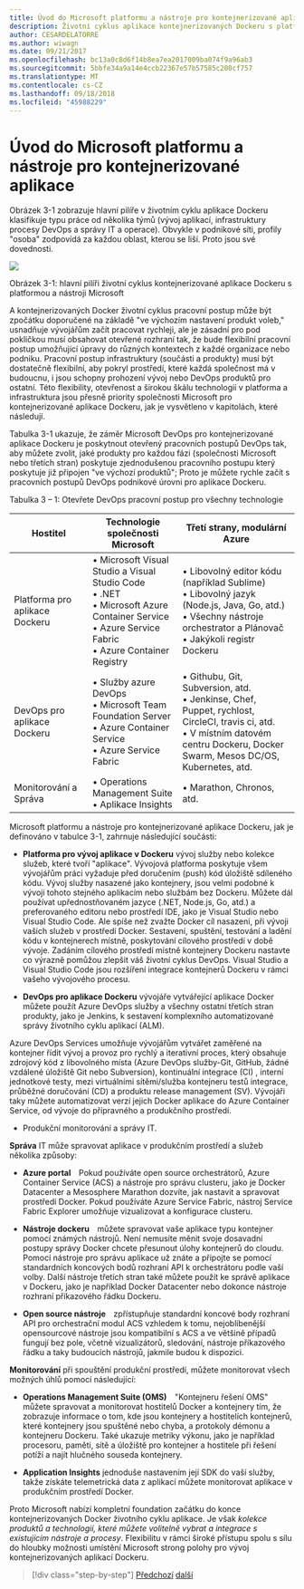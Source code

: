 ```yaml
---
title: Úvod do Microsoft platformu a nástroje pro kontejnerizované aplikace
description: Životní cyklus aplikace kontejnerizovaných Dockeru s platformou a nástroji Microsoft
author: CESARDELATORRE
ms.author: wiwagn
ms.date: 09/21/2017
ms.openlocfilehash: bc13a0c8d6f14b8ea7ea2017009ba074f9a96ab3
ms.sourcegitcommit: 5bbfe34a9a14e4ccb22367e57b57585c208cf757
ms.translationtype: MT
ms.contentlocale: cs-CZ
ms.lasthandoff: 09/18/2018
ms.locfileid: "45988229"
---
```

# <a name="introduction-to-the-microsoft-platform-and-tools-for-containerized-apps"></a>Úvod do Microsoft platformu a nástroje pro kontejnerizované aplikace


Obrázek 3-1 zobrazuje hlavní pilíře v životním cyklu aplikace Dockeru klasifikuje typu práce od několika týmů (vývoj aplikací, infrastruktury procesy DevOps a správy IT a operace). Obvykle v podnikové síti, profily "osoba" zodpovídá za každou oblast, kterou se liší. Proto jsou své dovednosti.

![](./media/image1.png)

Obrázek 3-1: hlavní pilíři životní cyklus kontejnerizované aplikace Dockeru s platformou a nástroji Microsoft

A kontejnerizovaných Docker životní cyklus pracovní postup může být zpočátku doporučené na základě "ve výchozím nastavení produkt voleb," usnadňuje vývojářům začít pracovat rychleji, ale je zásadní pro pod pokličkou musí obsahovat otevřené rozhraní tak, že bude flexibilní pracovní postup umožňující úpravy do různých kontextech z každé organizace nebo podniku. Pracovní postup infrastruktury (součásti a produkty) musí být dostatečně flexibilní, aby pokryl prostředí, které každá společnost má v budoucnu, i jsou schopny prohození vývoj nebo DevOps produktů pro ostatní. Této flexibility, otevřenost a širokou škálu technologií v platforma a infrastruktura jsou přesně priority společnosti Microsoft pro kontejnerizované aplikace Dockeru, jak je vysvětleno v kapitolách, které následují.

Tabulka 3-1 ukazuje, že záměr Microsoft DevOps pro kontejnerizované aplikace Dockeru je poskytnout otevřený pracovních postupů DevOps tak, aby můžete zvolit, jaké produkty pro každou fázi (společnosti Microsoft nebo třetích stran) poskytuje zjednodušenou pracovního postupu který poskytuje již připojen "ve výchozí produktů"; Proto je můžete rychle začít s pracovních postupů DevOps podnikové úrovni pro aplikace Dockeru.

Tabulka 3 – 1: Otevřete DevOps pracovní postup pro všechny technologie

| Hostitel | Technologie společnosti Microsoft | Třetí strany, modulární Azure |
| ---------------------------| ----------------------------------------------------| --------------------------------------------------------------------------------|
| Platforma pro aplikace Dockeru   | • Microsoft Visual Studio a Visual Studio Code<br /> • .NET<br /> • Microsoft Azure Container Service<br /> • Azure Service Fabric<br /> • Azure Container Registry<br /> | • Libovolný editor kódu (například Sublime)<br /> • Libovolný jazyk (Node.js, Java, Go, atd.)<br /> • Všechny nástroje orchestrator a Plánovač<br /> • Jakýkoli registr Dockeru<br /> |
| DevOps pro aplikace Dockeru     | • Služby azure DevOps<br /> • Microsoft Team Foundation Server<br /> • Azure Container Service<br /> • Azure Service Fabric<br /> | • Githubu, Git, Subversion, atd.<br /> • Jenkinse, Chef, Puppet, rychlost, CircleCI, travis ci, atd.<br /> • V místním datovém centru Dockeru, Docker Swarm, Mesos DC/OS, Kubernetes, atd.<br /> |
| Monitorování a Správa  | • Operations Management Suite<br /> • Aplikace Insights<br /> | • Marathon, Chronos, atd.<br />

Microsoft platformu a nástroje pro kontejnerizované aplikace Dockeru, jak je definováno v tabulce 3-1, zahrnuje následující součásti:

-   **Platforma pro vývoj aplikace v Dockeru** vývoj služby nebo kolekce služeb, které tvoří "aplikace". Vývojová platforma poskytuje všem vývojářům práci vyžaduje před doručením (push) kód úložiště sdíleného kódu. Vývoj služby nasazené jako kontejnery, jsou velmi podobné k vývoji tohoto stejného aplikacím nebo službám bez Dockeru. Můžete dál používat upřednostňovaném jazyce (.NET, Node.js, Go, atd.) a preferovaného editoru nebo prostředí IDE, jako je Visual Studio nebo Visual Studio Code. Ale spíše než zvažte Docker cíl nasazení, při vývoji vašich služeb v prostředí Docker. Sestavení, spuštění, testování a ladění kódu v kontejnerech místně, poskytování cílového prostředí v době vývoje. Zadáním cílového prostředí místně kontejnery Dockeru nastavte co výrazně pomůžou zlepšit váš životní cyklus DevOps. Visual Studio a Visual Studio Code jsou rozšíření integrace kontejnerů Dockeru v rámci vašeho vývojového procesu.

-   **DevOps pro aplikace Dockeru** vývojáře vytvářející aplikace Docker můžete použít Azure DevOps služby a všechny ostatní třetích stran produkty, jako je Jenkins, k sestavení komplexního automatizované správy životního cyklu aplikací (ALM).

Azure DevOps Services umožňuje vývojářům vytvářet zaměřené na kontejner řídit vývoj a provoz pro rychlý a iterativní proces, který obsahuje zdrojový kód z libovolného místa (Azure DevOps služby-Git, GitHub, žádné vzdálené úložiště Git nebo Subversion), kontinuální integrace (CI) , interní jednotkové testy, mezi virtuálními sítěmi/služba kontejneru testů integrace, průběžné doručování (CD) a produktu release management (SV). Vývojáři taky můžete automatizovat verzí jejich Docker aplikace do Azure Container Service, od vývoje do přípravného a produkčního prostředí.
 
-   Produkční monitorování a správy IT.

**Správa** IT může spravovat aplikace v produkčním prostředí a služeb několika způsoby:

-   **Azure portal** Pokud používáte open source orchestrátorů, Azure Container Service (ACS) a nástroje pro správu clusteru, jako je Docker Datacenter a Mesosphere Marathon dozvíte, jak nastavit a spravovat prostředí Docker. Pokud používáte Azure Service Fabric, nástroj Service Fabric Explorer umožňuje vizualizovat a konfigurace clusteru.

-   **Nástroje dockeru** můžete spravovat vaše aplikace typu kontejner pomocí známých nástrojů. Není nemusíte měnit svoje dosavadní postupy správy Docker chcete přesunout úlohy kontejnerů do cloudu. Pomocí nástroje pro správu aplikace už znáte a připojte se pomocí standardních koncových bodů rozhraní API k orchestrátoru podle vaší volby. Další nástroje třetích stran také můžete použít ke správě aplikace v Dockeru, jako je například Docker Datacenter nebo dokonce nástroje rozhraní příkazového řádku Dockeru.

-   **Open source nástroje** zpřístupňuje standardní koncové body rozhraní API pro orchestrační modul ACS vzhledem k tomu, nejoblíbenější opensourcové nástroje jsou kompatibilní s ACS a ve většině případů fungují bez pole, včetně vizualizátorů, sledování, nástroje příkazového řádku a taky budoucích nástrojů, jakmile budou k dispozici.

**Monitorování** při spouštění produkční prostředí, můžete monitorovat všech možných úhlů pomocí následující:

-   **Operations Management Suite (OMS)** "Kontejneru řešení OMS" můžete spravovat a monitorovat hostitelů Docker a kontejnery tím, že zobrazuje informace o tom, kde jsou kontejnery a hostitelích kontejnerů, které kontejnery jsou spuštěné nebo chyba, a protokoly démonu a kontejneru Dockeru. Také ukazuje metriky výkonu, jako je například procesoru, paměti, sítě a úložiště pro kontejner a hostitele při řešení potíží a najít hlučného souseda kontejnery.

-   **Application Insights** jednoduše nastavením její SDK do vaší služby, takže získáte telemetrická data z aplikací můžete monitorovat aplikace v produkčním prostředí Docker.

Proto Microsoft nabízí kompletní foundation začátku do konce kontejnerizovaných Docker životního cyklu aplikace. Je však *kolekce produktů a technologií, které můžete volitelně vybrat a integrace s existujícím nástroje a procesy*. Flexibilitu v rámci široké přístupu spolu s sílu do hloubky možnosti umístění Microsoft strong polohy pro vývoj kontejnerizovaných aplikací Dockeru.

>[!div class="step-by-step"]
[Předchozí](../Docker-application-lifecycle/containers-foundation-for-devops-collaboration.md)
[další](../design-develop-containerized-apps/index.md)
